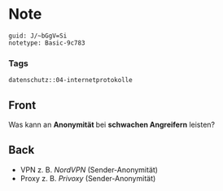 # Note
```
guid: J/~bGgV=Si
notetype: Basic-9c783
```

### Tags
```
datenschutz::04-internetprotokolle
```

## Front
Was kann an <b>Anonymität </b>bei <b>schwachen Angreifern</b> leisten?

## Back
<ul><li>VPN z. B. <i>NordVPN </i>(Sender-Anonymität)</li><li>Proxy z. B. <i>Privoxy </i>(Sender-Anonymität)</li></ul>
